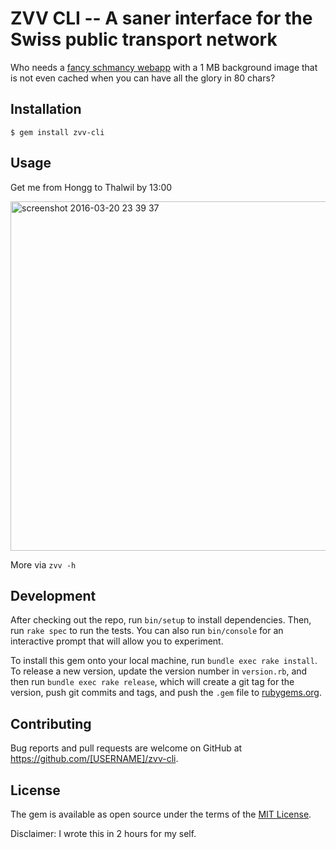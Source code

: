 # ZVV CLI -- A saner interface for the Swiss public transport network

Who needs a [fancy schmancy webapp](http://www.zvv.ch/zvv/de/home.html) with a 1 MB background image that is not even cached when you can have all the glory in 80 chars?

## Installation

    $ gem install zvv-cli

## Usage

Get me from Hongg to Thalwil by 13:00

<img width="559" alt="screenshot 2016-03-20 23 39 37" src="https://cloud.githubusercontent.com/assets/271640/13907721/31d5b824-eef5-11e5-9022-77a62198d306.png">

More via `zvv -h`

## Development

After checking out the repo, run `bin/setup` to install dependencies. Then, run `rake spec` to run the tests. You can also run `bin/console` for an interactive prompt that will allow you to experiment.

To install this gem onto your local machine, run `bundle exec rake install`. To release a new version, update the version number in `version.rb`, and then run `bundle exec rake release`, which will create a git tag for the version, push git commits and tags, and push the `.gem` file to [rubygems.org](https://rubygems.org).

## Contributing

Bug reports and pull requests are welcome on GitHub at https://github.com/[USERNAME]/zvv-cli.


## License

The gem is available as open source under the terms of the [MIT License](http://opensource.org/licenses/MIT).

Disclaimer: I wrote this in 2 hours for my self.